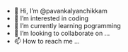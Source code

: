 - 👋 Hi, I’m @pavankalyanchikkam
- 👀 I’m interested in coding
- 🌱 I’m currently learning pogramming
- 💞️ I’m looking to collaborate on ...
- 📫 How to reach me ...

<!---
pavankalyanchikkam/pavankalyanchikkam is a ✨ special ✨ repository because its `README.md` (this file) appears on your GitHub profile.
You can click the Preview link to take a look at your changes.
--->
